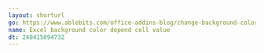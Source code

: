 ```yaml
---
layout: shorturl
go: https://www.ablebits.com/office-addins-blog/change-background-color-excel-based-on-cell-value/#:~:text=In%20the%20%22New%20Formatting%20Rule,background%20color%20of%20blank%20cells.
name: Excel background color depend cell value
dt: 240415094732
---
```

